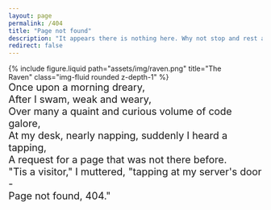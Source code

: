 ```yaml
---
layout: page
permalink: /404
title: "Page not found"
description: "It appears there is nothing here. Why not stop and rest a while?"
redirect: false
---
```



<div class="col-md-4 float-right" style="margin-right: 50px;">
  {% include figure.liquid path="assets/img/raven.png" title="The Raven" class="img-fluid rounded z-depth-1" %}
</div>
<div style="font-size: 1.4em;">
Once upon a morning dreary,<br>
After I swam, weak and weary,<br>
Over many a quaint and curious volume of code galore,<br>
At my desk, nearly napping, suddenly I heard a tapping,<br>
A request for a page that was not there before.<br>
"Tis a visitor," I muttered, "tapping at my server's door -<br>
Page not found, 404."
</div>
  




     
       



  